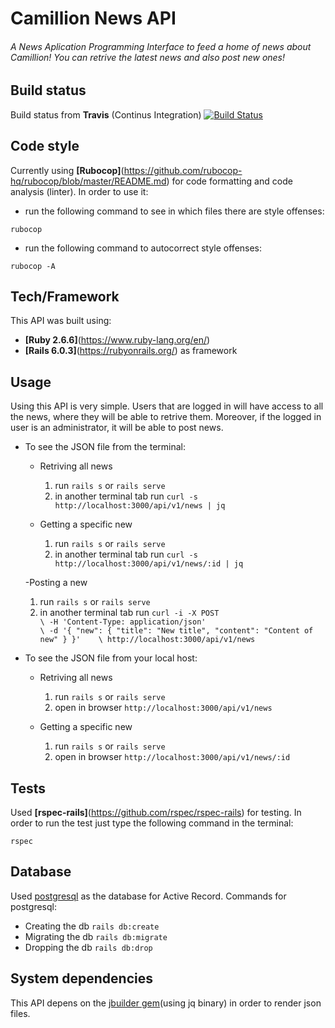 # Camillion News API
###### A News Aplication Programming Interface to feed a home of news about Camillion! You can retrive the latest news and also post new ones!

## Build status
Build status from **Travis** (Continus Integration)
[![Build Status](https://travis-ci.org/marachimeno/camillion-api.svg?branch=master)](https://travis-ci.org/marachimeno/camillion-api)

## Code style
Currently using **[Rubocop]**(https://github.com/rubocop-hq/rubocop/blob/master/README.md) for code formatting and code analysis (linter).
In order to use it:
- run the following command to see in which files there are style offenses:
```
rubocop
```
- run the following command to autocorrect style offenses:
```
rubocop -A
```

## Tech/Framework
This API was built using:
- **[Ruby 2.6.6]**(https://www.ruby-lang.org/en/)
- **[Rails 6.0.3]**(https://rubyonrails.org/) as framework

## Usage
Using this API is very simple. Users that are logged in will have access to all the news, where they will be able to retrive them.
Moreover, if the logged in user is an administrator, it will be able to post news.

- To see the JSON file from the terminal:
  - Retriving all news
    1. run ```rails s``` or ```rails serve```
    2. in another terminal tab run ```curl -s http://localhost:3000/api/v1/news | jq```

  - Getting a specific new
    1. run ```rails s``` or ```rails serve```
    2. in another terminal tab run ```curl -s http://localhost:3000/api/v1/news/:id | jq```

  -Posting a new
    1. run ```rails s``` or ```rails serve```
    2. in another terminal tab run ```curl -i -X POST                       \
     -H 'Content-Type: application/json'                                     \
     -d '{ "new": { "title": "New title", "content": "Content of new" } }'    \
     http://localhost:3000/api/v1/news```

- To see the JSON file from your local host:
  - Retriving all news
    1. run ```rails s``` or ```rails serve```
    2. open in browser ```http://localhost:3000/api/v1/news```

  - Getting a specific new
    1. run ```rails s``` or ```rails serve```
    2. open in browser ```http://localhost:3000/api/v1/news/:id```


## Tests
Used **[rspec-rails]**(https://github.com/rspec/rspec-rails) for testing.
In order to run the test just type the following command in the terminal:
```
rspec
```
## Database
Used [postgresql](https://www.postgresql.org/) as the database for Active Record.
Commands for postgresql:
 - Creating the db ```rails db:create```
 - Migrating the db ```rails db:migrate```
 - Dropping the db ```rails db:drop```

## System dependencies
This API depens on the [jbuilder gem](https://github.com/rails/jbuilder)(using jq binary) in order to render json files.




